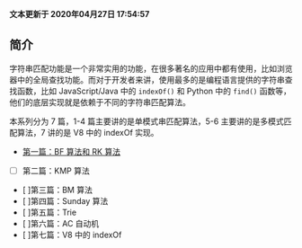 **文本更新于 2020年04月27日 17:54:57**
## 简介
字符串匹配功能是一个非常实用的功能，在很多著名的应用中都有使用，比如浏览器中的全局查找功能。而对于开发者来讲，使用最多的是编程语言提供的字符串查找函数，比如 JavaScript/Java 中的 `indexOf()` 和 Python 中的 `find()` 函数等，他们的底层实现就是依赖于不同的字符串匹配算法。

本系列分为 7 篇，1-4 篇主要讲的是单模式串匹配算法，5-6 主要讲的是多模式匹配算法，7 讲的是 V8 中的 indexOf 实现。

- [第一篇：BF 算法和 RK 算法](../algorithms/theory/articles/string/string-matching-series/bf-and-rk.md)
- [ ] 第二篇：KMP 算法
- [ ]第三篇：BM 算法
- [ ]第四篇：Sunday 算法
- [ ]第五篇：Trie
- [ ]第六篇：AC 自动机
- [ ]第七篇：V8 中的 indexOf
